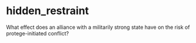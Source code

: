 # hidden_restraint
What effect does an alliance with a militarily strong state have on the risk of protege-initiated conflict?
